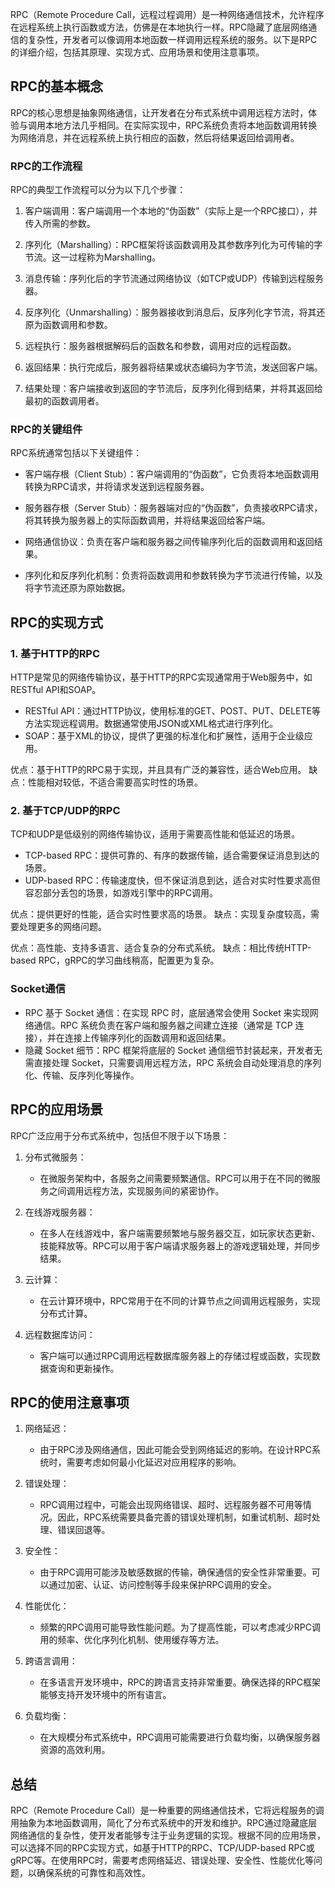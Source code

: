 RPC（Remote Procedure Call，远程过程调用）是一种网络通信技术，允许程序在远程系统上执行函数或方法，仿佛是在本地执行一样。RPC隐藏了底层网络通信的复杂性，开发者可以像调用本地函数一样调用远程系统的服务。以下是RPC的详细介绍，包括其原理、实现方式、应用场景和使用注意事项。

## RPC的基本概念

RPC的核心思想是抽象网络通信，让开发者在分布式系统中调用远程方法时，体验与调用本地方法几乎相同。在实际实现中，RPC系统负责将本地函数调用转换为网络消息，并在远程系统上执行相应的函数，然后将结果返回给调用者。

### RPC的工作流程

RPC的典型工作流程可以分为以下几个步骤：

1. 客户端调用：客户端调用一个本地的“伪函数”（实际上是一个RPC接口），并传入所需的参数。

2. 序列化（Marshalling）：RPC框架将该函数调用及其参数序列化为可传输的字节流。这一过程称为Marshalling。

3. 消息传输：序列化后的字节流通过网络协议（如TCP或UDP）传输到远程服务器。

4. 反序列化（Unmarshalling）：服务器接收到消息后，反序列化字节流，将其还原为函数调用和参数。

5. 远程执行：服务器根据解码后的函数名和参数，调用对应的远程函数。

6. 返回结果：执行完成后，服务器将结果或状态编码为字节流，发送回客户端。

7. 结果处理：客户端接收到返回的字节流后，反序列化得到结果，并将其返回给最初的函数调用者。

### RPC的关键组件

RPC系统通常包括以下关键组件：

- 客户端存根（Client Stub）：客户端调用的“伪函数”，它负责将本地函数调用转换为RPC请求，并将请求发送到远程服务器。
  
- 服务器存根（Server Stub）：服务器端对应的“伪函数”，负责接收RPC请求，将其转换为服务器上的实际函数调用，并将结果返回给客户端。

- 网络通信协议：负责在客户端和服务器之间传输序列化后的函数调用和返回结果。

- 序列化和反序列化机制：负责将函数调用和参数转换为字节流进行传输，以及将字节流还原为原始数据。

## RPC的实现方式

### 1. 基于HTTP的RPC

HTTP是常见的网络传输协议，基于HTTP的RPC实现通常用于Web服务中，如RESTful API和SOAP。

- RESTful API：通过HTTP协议，使用标准的GET、POST、PUT、DELETE等方法实现远程调用。数据通常使用JSON或XML格式进行序列化。
- SOAP：基于XML的协议，提供了更强的标准化和扩展性，适用于企业级应用。

优点：基于HTTP的RPC易于实现，并且具有广泛的兼容性，适合Web应用。
缺点：性能相对较低，不适合需要高实时性的场景。

### 2. 基于TCP/UDP的RPC

TCP和UDP是低级别的网络传输协议，适用于需要高性能和低延迟的场景。

- TCP-based RPC：提供可靠的、有序的数据传输，适合需要保证消息到达的场景。
- UDP-based RPC：传输速度快，但不保证消息到达，适合对实时性要求高但容忍部分丢包的场景，如游戏引擎中的RPC调用。

优点：提供更好的性能，适合实时性要求高的场景。
缺点：实现复杂度较高，需要处理更多的网络问题。

优点：高性能、支持多语言、适合复杂的分布式系统。
缺点：相比传统HTTP-based RPC，gRPC的学习曲线稍高，配置更为复杂。

### Socket通信
- RPC 基于 Socket 通信：在实现 RPC 时，底层通常会使用 Socket 来实现网络通信。RPC 系统负责在客户端和服务器之间建立连接（通常是 TCP 连接），并在连接上传输序列化的函数调用和返回结果。
- 隐藏 Socket 细节：RPC 框架将底层的 Socket 通信细节封装起来，开发者无需直接处理 Socket，只需要调用远程方法，RPC 系统会自动处理消息的序列化、传输、反序列化等操作。
## RPC的应用场景

RPC广泛应用于分布式系统中，包括但不限于以下场景：

1. 分布式微服务：
   - 在微服务架构中，各服务之间需要频繁通信。RPC可以用于在不同的微服务之间调用远程方法，实现服务间的紧密协作。

2. 在线游戏服务器：
   - 在多人在线游戏中，客户端需要频繁地与服务器交互，如玩家状态更新、技能释放等。RPC可以用于客户端请求服务器上的游戏逻辑处理，并同步结果。

3. 云计算：
   - 在云计算环境中，RPC常用于在不同的计算节点之间调用远程服务，实现分布式计算。

4. 远程数据库访问：
   - 客户端可以通过RPC调用远程数据库服务器上的存储过程或函数，实现数据查询和更新操作。

## RPC的使用注意事项

1. 网络延迟：
   - 由于RPC涉及网络通信，因此可能会受到网络延迟的影响。在设计RPC系统时，需要考虑如何最小化延迟对应用程序的影响。

2. 错误处理：
   - RPC调用过程中，可能会出现网络错误、超时、远程服务器不可用等情况。因此，RPC系统需要具备完善的错误处理机制，如重试机制、超时处理、错误回退等。

3. 安全性：
   - 由于RPC调用可能涉及敏感数据的传输，确保通信的安全性非常重要。可以通过加密、认证、访问控制等手段来保护RPC调用的安全。

4. 性能优化：
   - 频繁的RPC调用可能导致性能问题。为了提高性能，可以考虑减少RPC调用的频率、优化序列化机制、使用缓存等方法。

5. 跨语言调用：
   - 在多语言开发环境中，RPC的跨语言支持非常重要。确保选择的RPC框架能够支持开发环境中的所有语言。

6. 负载均衡：
   - 在大规模分布式系统中，RPC调用可能需要进行负载均衡，以确保服务器资源的高效利用。

## 总结

RPC（Remote Procedure Call）是一种重要的网络通信技术，它将远程服务的调用抽象为本地函数调用，简化了分布式系统中的开发和维护。RPC通过隐藏底层网络通信的复杂性，使开发者能够专注于业务逻辑的实现。根据不同的应用场景，可以选择不同的RPC实现方式，如基于HTTP的RPC、TCP/UDP-based RPC或gRPC等。在使用RPC时，需要考虑网络延迟、错误处理、安全性、性能优化等问题，以确保系统的可靠性和高效性。